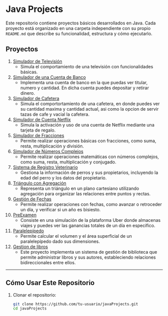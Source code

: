 # Java Projects

Este repositorio contiene proyectos básicos desarrollados en Java. Cada proyecto está organizado en una carpeta independiente con su propio `README.md` que describe su funcionalidad, estructura y cómo ejecutarlo.

## Proyectos

1. [Simulador de Televisión](simulatorTv/README.md)
   - Simula el comportamiento de una televisión con funcionalidades básicas.
2. [Simulador de una Cuenta de Banco](simulatorBankAccount/README.md)
   - Implementa una cuenta de banco en la que puedas ver titular, numero y cantidad. En dicha cuenta puedes depositar y retirar dinero.
3. [Simulador de Cafetera](simulatorCoffeeMaker/README.md)
   - Simula el comportortamiento de una cafetera, en donde puedes ver su cantidad maxima y cantidad actual, asi como la opcion de servir tazas de cafe y vacial la cafetera.
4. [Simulador de Cuenta Netflix](simulatorNetflix/README.md)
   - Simula la activación y uso de una cuenta de Netflix mediante una tarjeta de regalo.
5. [Simulador de Fracciones](simulatorFraction/README.md)
   - Permite realizar operaciones básicas con fracciones, como suma, resta, multiplicación y división.
6. [Simulador de Números Complejos](simulatorComplexNumbers/README.md)
   - Permite realizar operaciones matemáticas con números complejos, como suma, resta, multiplicación y conjugado.
7. [Sistema de Registro Veterinario](veterinaryRegistration/README.md)
   - Gestiona la información de perros y sus propietarios, incluyendo la edad del perro y los datos del propietario.
8. [Triángulo con Agregación](triangleFigure/README.md)
   - Representa un triángulo en un plano cartesiano utilizando agregación para organizar las relaciones entre puntos y rectas.
9. [Gestión de Fechas](findDate/README.md)
   - Permite realizar operaciones con fechas, como avanzar o retroceder un día, y verificar si un año es bisiesto.
10. [PreExamen](preExamen/README.md)
    - Consiste en una simulación de la plataforma Uber donde almacenas viajes y puedes ver las ganancias totales de un día en específico.
11. [Paralelepípedo](parallelepiped/README.md)
    - Permite calcular el volumen y el área superficial de un paralelepípedo dado sus dimensiones.
12. [Gestion de libros](bookWithAuthor/README.md)
    - Este proyecto implementa un sistema de gestión de biblioteca que permite administrar libros y sus autores, estableciendo relaciones bidireccionales entre ellos.
---

## Cómo Usar Este Repositorio

1. Clonar el repositorio:
   ```bash
   git clone https://github.com/tu-usuario/javaProjects.git
   cd javaProjects
   ```